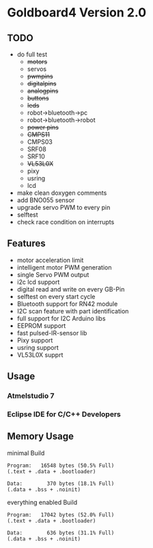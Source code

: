 # Goldboard4 Version 2.0
## TODO
* do full test 
   * ~~motors~~
   * servos
   * ~~pwmpins~~ 
   * ~~digitalpins~~
   * ~~analogpins~~
   * ~~buttons~~
   * ~~leds~~
   * robot->bluetooth->pc
   * robot->bluetooth->robot
   * ~~power pins~~
   * ~~CMPS11~~
   * CMPS03
   * SRF08
   * SRF10
   * ~~VL53L0X~~
   * pixy
   * usring
   * lcd
* make clean doxygen comments
* add BNO055 sensor
* upgrade servo PWM to every pin
* selftest
* check race condition on interrupts

## Features

* motor acceleration limit
* intelligent motor PWM generation
* single Servo PWM output
* i2c lcd support
* digital read and write on every GB-Pin
* selftest on every start cycle
* Bluetooth support for RN42 module
* I2C scan feature with part identification
* full support for I2C Arduino libs
* EEPROM support
* fast pulsed-IR-sensor lib
* Pixy support
* usring support
* VL53L0X supprt

## Usage

### Atmelstudio 7

### Eclipse IDE for C/C++ Developers


## Memory Usage
minimal Build

```
Program:   16548 bytes (50.5% Full)
(.text + .data + .bootloader)

Data:        370 bytes (18.1% Full)
(.data + .bss + .noinit)
```
everything enabled Build

```
Program:   17042 bytes (52.0% Full)
(.text + .data + .bootloader)

Data:        636 bytes (31.1% Full)
(.data + .bss + .noinit)
```